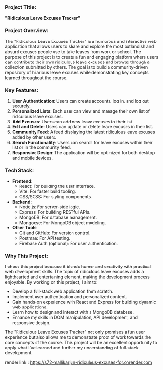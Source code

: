 ### Project Title:
**"Ridiculous Leave Excuses Tracker"** 

### Project Overview:
The "Ridiculous Leave Excuses Tracker" is a humorous and interactive web application that allows users to share and explore the most outlandish and absurd excuses people use to take leaves from work or school. The purpose of this project is to create a fun and engaging platform where users can contribute their own ridiculous leave excuses and browse through a collection submitted by others. The goal is to build a community-driven repository of hilarious leave excuses while demonstrating key concepts learned throughout the course.

### Key Features:
1. **User Authentication**: Users can create accounts, log in, and log out securely.
2. **Personalized Lists**: Each user can view and manage their own list of ridiculous leave excuses.
3. **Add Excuses**: Users can add new leave excuses to their list.
4. **Edit and Delete**: Users can update or delete leave excuses in their list.
5. **Community Feed**: A feed displaying the latest ridiculous leave excuses added by other users.
6. **Search Functionality**: Users can search for leave excuses within their list or in the community feed.
7. **Responsive Design**: The application will be optimized for both desktop and mobile devices.

### Tech Stack:
- **Frontend**:
  - React: For building the user interface.
  - Vite: For faster build tooling.
  - CSS/SCSS: For styling components.
- **Backend**:
  - Node.js: For server-side logic.
  - Express: For building RESTful APIs.
  - MongoDB: For database management.
  - Mongoose: For MongoDB object modeling.
- **Other Tools**:
  - Git and GitHub: For version control.
  - Postman: For API testing.
  - Firebase Auth (optional): For user authentication.

### Why This Project:
I chose this project because it blends humor and creativity with practical web development skills. The topic of ridiculous leave excuses adds a lighthearted and entertaining element, making the development process enjoyable. By working on this project, I aim to:

- Develop a full-stack web application from scratch.
- Implement user authentication and personalized content.
- Gain hands-on experience with React and Express for building dynamic web applications.
- Learn how to design and interact with a MongoDB database.
- Enhance my skills in DOM manipulation, API development, and responsive design.

The "Ridiculous Leave Excuses Tracker" not only promises a fun user experience but also allows me to demonstrate proof of work towards the core concepts of the course. This project will be an excellent opportunity to apply what I’ve learned and further my understanding of full-stack development.


render link : https://s72-mallikarjun-ridiculous-excuses-for.onrender.com

